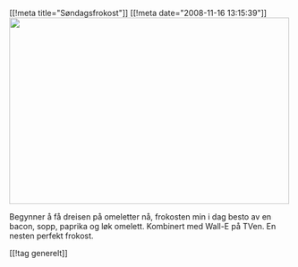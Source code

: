 [[!meta  title="Søndagsfrokost"]]
[[!meta  date="2008-11-16 13:15:39"]]
<img class="aligncenter size-full wp-image-673" title="Søndagsfrokost" src="http://pjatt.net/images/2008/11/mg_3124.jpg" alt="" width="500" height="333"  />

Begynner å få dreisen på omeletter nå, frokosten min i dag besto av en bacon, sopp, paprika og løk omelett. Kombinert med Wall-E på TVen. En nesten perfekt frokost.

[[!tag  generelt]]
